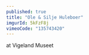 ```yaml
---
published: true
title: "Ole & Silje Huleboer"
imgurId: 5kFzF8j
vimeoCode: "135743420"
---
```


at Vigeland Museet